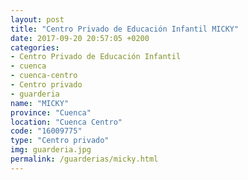 ```yaml
---
layout: post
title: "Centro Privado de Educación Infantil MICKY"
date: 2017-09-20 20:57:05 +0200
categories:
- Centro Privado de Educación Infantil
- cuenca
- cuenca-centro
- Centro privado
- guarderia
name: "MICKY"
province: "Cuenca"
location: "Cuenca Centro"
code: "16009775"
type: "Centro privado"
img: guarderia.jpg
permalink: /guarderias/micky.html
---
```

